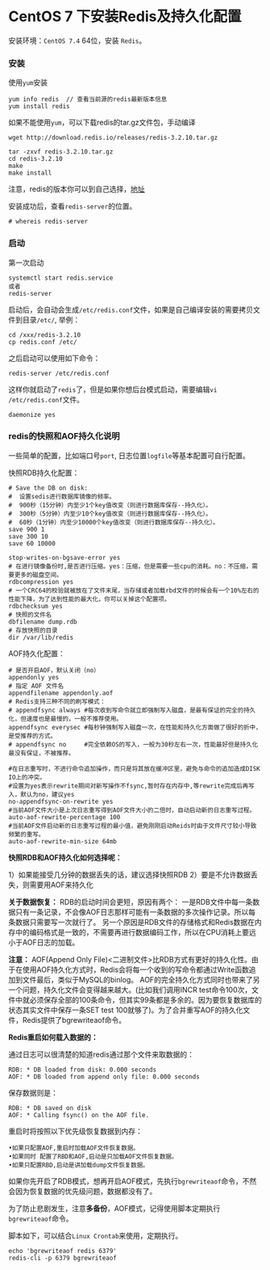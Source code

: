 # CentOS 7 下安装Redis及持久化配置

安装环境：`CentOS 7.4` 64位，安装 `Redis`。

### 安装

使用`yum`安装

```
yum info redis  // 查看当前源的redis最新版本信息
yum install redis
```

如果不能使用`yum`，可以下载redis的tar.gz文件包，手动编译

```
wget http://download.redis.io/releases/redis-3.2.10.tar.gz

tar -zxvf redis-3.2.10.tar.gz
cd redis-3.2.10
make
make install
```

注意，redis的版本你可以到自己选择，[地址](http://download.redis.io/releases/)

安装成功后，查看`redis-server`的位置。

```
# whereis redis-server
```

### 启动

第一次启动

```
systemctl start redis.service
或者
redis-server
```

启动后，会自动会生成`/etc/redis.conf`文件，如果是自己编译安装的需要拷贝文件到目录`/etc/`, 举例：

```
cd /xxx/redis-3.2.10
cp redis.conf /etc/
```

之后启动可以使用如下命令：

```
redis-server /etc/redis.conf
```

这样你就启动了`redis`了，但是如果你想后台模式启动，需要编辑`vi /etc/redis.conf`文件。

```
daemonize yes
```

### redis的快照和AOF持久化说明

一些简单的配置，比如端口号`port`, 日志位置`logfile`等基本配置可自行配置。

快照RDB持久化配置：

```
# Save the DB on disk:
#  设置sedis进行数据库镜像的频率。
#  900秒（15分钟）内至少1个key值改变（则进行数据库保存--持久化）。
#  300秒（5分钟）内至少10个key值改变（则进行数据库保存--持久化）。
#  60秒（1分钟）内至少10000个key值改变（则进行数据库保存--持久化）。
save 900 1
save 300 10
save 60 10000

stop-writes-on-bgsave-error yes
# 在进行镜像备份时,是否进行压缩。yes：压缩，但是需要一些cpu的消耗。no：不压缩，需要更多的磁盘空间。
rdbcompression yes
# 一个CRC64的校验就被放在了文件末尾，当存储或者加载rbd文件的时候会有一个10%左右的性能下降，为了达到性能的最大化，你可以关掉这个配置项。
rdbchecksum yes
# 快照的文件名
dbfilename dump.rdb
# 存放快照的目录
dir /var/lib/redis
```

AOF持久化配置：

```
# 是否开启AOF，默认关闭（no）
appendonly yes
# 指定 AOF 文件名
appendfilename appendonly.aof
# Redis支持三种不同的刷写模式：
# appendfsync always #每次收到写命令就立即强制写入磁盘，是最有保证的完全的持久化，但速度也是最慢的，一般不推荐使用。
appendfsync everysec #每秒钟强制写入磁盘一次，在性能和持久化方面做了很好的折中，是受推荐的方式。
# appendfsync no     #完全依赖OS的写入，一般为30秒左右一次，性能最好但是持久化最没有保证，不被推荐。

#在日志重写时，不进行命令追加操作，而只是将其放在缓冲区里，避免与命令的追加造成DISK IO上的冲突。
#设置为yes表示rewrite期间对新写操作不fsync,暂时存在内存中,等rewrite完成后再写入，默认为no，建议yes
no-appendfsync-on-rewrite yes 
#当前AOF文件大小是上次日志重写得到AOF文件大小的二倍时，自动启动新的日志重写过程。
auto-aof-rewrite-percentage 100
#当前AOF文件启动新的日志重写过程的最小值，避免刚刚启动Reids时由于文件尺寸较小导致频繁的重写。
auto-aof-rewrite-min-size 64mb
```

**快照RDB和AOF持久化如何选择呢：**

1）如果能接受几分钟的数据丢失的话，建议选择快照RDB 2）要是不允许数据丢失，则需要用AOF来持久化

**关于数据恢复：** RDB的启动时间会更短，原因有两个： 一是RDB文件中每一条数据只有一条记录，不会像AOF日志那样可能有一条数据的多次操作记录。所以每条数据只需要写一次就行了。 另一个原因是RDB文件的存储格式和Redis数据在内存中的编码格式是一致的，不需要再进行数据编码工作，所以在CPU消耗上要远小于AOF日志的加载。

**注意：** AOF(Append Only File)<二进制文件>比RDB方式有更好的持久化性。由于在使用AOF持久化方式时，Redis会将每一个收到的写命令都通过Write函数追加到文件最后，类似于MySQL的binlog。 AOF的完全持久化方式同时也带来了另一个问题，持久化文件会变得越来越大。(比如我们调用INCR test命令100次，文件中就必须保存全部的100条命令，但其实99条都是多余的。因为要恢复数据库的状态其实文件中保存一条SET test 100就够了)。为了合并重写AOF的持久化文件，Redis提供了bgrewriteaof命令。

**Redis重启如何载入数据的：**

通过日志可以很清楚的知道redis通过那个文件来取数据的：

```
RDB: * DB loaded from disk: 0.000 seconds
AOF: * DB loaded from append only file: 0.000 seconds
```

保存数据则是：

```
RDB: * DB saved on disk
AOF: * Calling fsync() on the AOF file.
```

重启时将按照以下优先级恢复数据到内存：

```
•如果只配置AOF,重启时加载AOF文件恢复数据。
•如果同时 配置了RBD和AOF,启动是只加载AOF文件恢复数据。
•如果只配置RBD,启动是讲加载dump文件恢复数据。
```

如果你先开启了RDB模式，想再开启AOF模式，先执行`bgrewriteaof`命令，不然会因为恢复数据的优先级问题，数据都没有了。

为了防止悲剧发生，注意**多备份**，AOF模式，记得使用脚本定期执行`bgrewriteaof`命令。

脚本如下，可以结合`Linux Crontab`来使用，定期执行。

```
echo 'bgrewriteaof redis 6379'
redis-cli -p 6379 bgrewriteaof
```